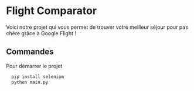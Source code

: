 # Flight Comparator

Voici notre projet qui vous permet de trouver votre meilleur séjour pour pas chère grâce à Google Flight ! 



## Commandes 

Pour démarrer le projet
```bash
  pip install selenium
  python main.py
```


